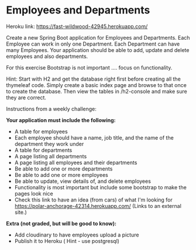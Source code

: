 # Employees and Departments 

Heroku link: https://fast-wildwood-42945.herokuapp.com/

Create a new Spring Boot application for Employees and Departments. Each Employee can work in only one Department. Each Department can have many Employees. Your application should be able to add, update and delete employees and also departments.

For this exercise Bootstrap is not important .... focus on functionality.

Hint: Start with H2 and get the database right first before creating all the thymeleaf code. Simply create a basic index page and browse to that once to create the database. Then view the tables in /h2-console and make sure they are correct.

Instructions from a weekly challenge:


**Your application must include the following:**
- A table for employees
- Each employee should have a name, job title, and the name of the department they work under
- A table for departments
- A page listing all departments
- A page listing all employees and their departments
- Be able to add one or more departments
- Be able to add one or more employees
- Be able to update, view details of, and delete employees
- Functionality is most important but include some bootstrap to make the pages look nice
- Check this link to have an idea (from cars) of what I'm looking for https://polar-anchorage-42314.herokuapp.com/ (Links to an external site.)

**Extra (not graded, but will be good to know):**

- Add cloudinary to have employees upload a picture
- Publish it to Heroku ( Hint - use postgresql) 
